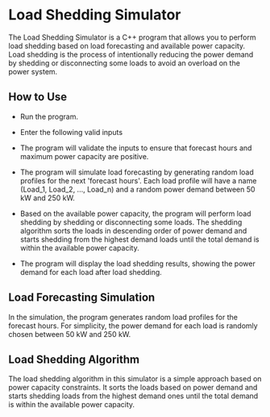 # Load Shedding Simulator

The Load Shedding Simulator is a C++ program that allows you to perform load shedding based on load forecasting and available power capacity. Load shedding is the process of intentionally reducing the power demand by shedding or disconnecting some loads to avoid an overload on the power system.

## How to Use

- Run the program.

- Enter the following valid inputs

- The program will validate the inputs to ensure that forecast hours and maximum power capacity are positive.

- The program will simulate load forecasting by generating random load profiles for the next 'forecast hours'. Each load profile will have a name (Load_1, Load_2, ..., Load_n) and a random power demand between 50 kW and 250 kW.

- Based on the available power capacity, the program will perform load shedding by shedding or disconnecting some loads. The shedding algorithm sorts the loads in descending order of power demand and starts shedding from the highest demand loads until the total demand is within the available power capacity.

- The program will display the load shedding results, showing the power demand for each load after load shedding.

## Load Forecasting Simulation

In the simulation, the program generates random load profiles for the forecast hours. For simplicity, the power demand for each load is randomly chosen between 50 kW and 250 kW.

## Load Shedding Algorithm

The load shedding algorithm in this simulator is a simple approach based on power capacity constraints. It sorts the loads based on power demand and starts shedding loads from the highest demand ones until the total demand is within the available power capacity.
